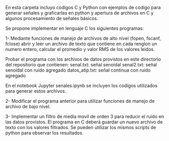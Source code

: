 En esta carpeta incluyo codigos C y Python con ejemplos de codigo para generar señales y graficarlas en python y apertura de archivos en C y algunos procesamiento de señales básicos. 

Se propone implementar en lenguaje C los siguientes programas: 

1- Mediante funciones de manejo de archivos de alto nivel (fopen, fscanf, fclose) abrir y leer un archivo de texto que contiene en cada renglon un numero entero, calcular el promedio y valor RMS de los valores leidos. 

Probar el programa con los archivos de datos provistos en este directorio del repositorio que contienen:
senal.txt: señal senoidal
senal2.txt: señal senoidal con ruido agregado
datos_atip.txt: señal continua con ruido agregado

En el notebook Jupyter senales.ipynb se incluyen los codigos utilizados para generar estos archivos.

2- Modificar el programa anterior para utilizar funciones de manejo de archivo de bajo nivel. 

3- Implementar un filtro de media movil de orden 3 para reducir el ruido en las datos provistos. El programa en C deberá guardar un nuevo archivo de texto con los valores filtrados. 
Se pueden utilizar los mismos scripts de python para observar los resultados.
